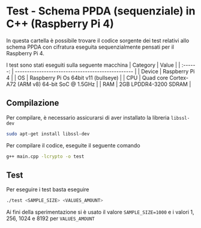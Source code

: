 # Test - Schema PPDA (sequenziale) in C++ (Raspberry Pi 4)

In questa cartella è possibile trovare il codice sorgente dei test relativi allo schema PPDA con cifratura eseguita sequenzialmente pensati per il Raspberry Pi 4.

I test sono stati eseguiti sulla seguente macchina
| Category | Value                                             |
| :------: | ------------------------------------------------- |
|  Device  | Raspberry Pi 4                                    |
|    OS    | Raspberry Pi Os 64bit v11 (bullseye)              |
|   CPU    | Quad core Cortex-A72 (ARM v8) 64-bit SoC @ 1.5GHz |
|   RAM    | 2GB LPDDR4-3200 SDRAM                             |

## Compilazione
Per compilare, è necessario assicurarsi di aver installato la libreria `libssl-dev`
```bash
sudo apt-get install libssl-dev
```

Per compilare il codice, eseguite il seguente comando
```bash
g++ main.cpp -lcrypto -o test
```

## Test
Per eseguire i test basta eseguire
```bash
./test <SAMPLE_SIZE> <VALUES_AMOUNT>
```
Ai fini della sperimentazione si è usato il valore `SAMPLE_SIZE=1000` e i valori 1, 256, 1024 e 8192 per `VALUES_AMOUNT`